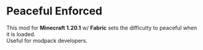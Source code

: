 # Peaceful Enforced

This mod for **Minecraft 1.20.1** w/ **Fabric** sets the difficulty to peaceful when it is loaded.  
Useful for modpack developers.
